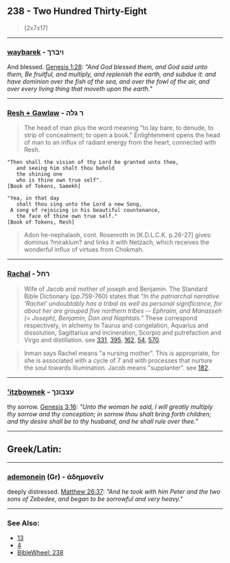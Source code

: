 ## 238 - Two Hundred Thirty-Eight
> (2x7x17)

---

### [waybarek](/keys/VIBRK) - ויברך
And blessed. [Genesis 1:28](https://biblehub.com/genesis/1-28.htm): *"And God blessed them, and God said unto them, Be fruitful, and multiply, and replenish the earth, and subdue it: and have dominion over the fish of the sea, and over the fowl of the air, and over every living thing that moveth upon the earth."*

---

### [Resh + Gawlaw](/keys/R.GLH) - ר גלה
> The head of man plus the word meaning "to lay bare, to denude, to strip of concealment; to open a book." Enlightenment opens the head of man to an influx of radiant energy from the heart, connected with Resh.

    "Then shall the vision of thy Lord be granted unto thee,
       and seeing him shalt thou behold
       the shining one
       who is thine own true self".
    [Book of Tokens, Samekh]

    "Yea, in that day
       shalt thou sing unto the Lord a new Song,
     A song of rejoicing in his beautiful countenance,
       the face of thine own true self."
    [Book of Tokens, Resh]

> Adon he-nephalaoh, cont. Rosenroth in [K.D.L.C.K. p.26-27] gives: dominus ?miraklum? and links it with Netzach, which receives the wonderful influx of virtues from Chokmah.

---

### [Rachal](/keys/RChL) - רחל
> Wife of Jacob and mother of joseph and Benjamin. The Standard Bible Dictionary (pp.759-760) states that *"In the patriarchal narrative 'Rachel' undoubtably has a tribal as well as personal significance, for about her are grouped five northern tribes -- Ephraim, and Manasseh (= Joseph), Benjamin, Dan and Naphtals."* These correspond respectively, in alchemy to Taurus and congelation, Aquarius and dissolution, Sagittarius and incineration, Scorpio and putrefaction and Virgo and distillation. see [331](331), [395](395), [162](162), [54](54), [570](570).

> Inman says Rachel means "a nursing mother". This is appropriate, for she is associated with a cycle of 7 and with processes that nurture the soul towards illumination. Jacob means "supplanter". see [182](182).

---

### ['itzbownek](/keys/OTzBVNK) - עצבונך
thy sorrow. [Genesis 3:16](https://biblehub.com/genesis/3-16.htm): *"Unto the woman he said, I will greatly multiply thy sorrow and thy conception; in sorrow thou shalt bring forth children; and thy desire shall be to thy husband, and he shall rule over thee."*

---

## Greek/Latin:

---

### [ademonein](/greek?word=adhmonein) (Gr) - ἀδημονεῖν
deeply distressed. [Matthew 26:37](https://biblehub.com/matthew/26-37.htm): *"And he took with him Peter and the two sons of Zebedee, and began to be sorrowful and very heavy."*

---

### See Also:

- [13](13)
- [4](4)
- [BibleWheel: 238](https://www.biblewheel.com/GR/GR_Database.php?SearchBy_Gematria=238)
